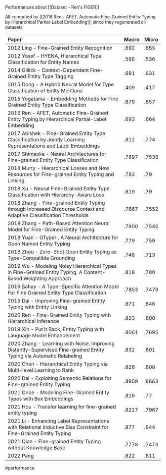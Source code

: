 Performances about [[Dataset - Ren's FIGER]]

All computed by [[2016 Ren - AFET, Automatic Fine-Grained Entity Typing by Hierarchical Partial-Label Embedding]], since they regenerated all datasets

| Paper                                                                                                                | Macro | Micro |
|:-------------------------------------------------------------------------------------------------------------------- | ----- | ----- |
| 2012 Ling - Fine-Grained Entity Recognition                                                                          | .692  | .655  |
| 2012 Yosef - HYENA, Hierarchical Type Classification for Entity Names                                                | .566  | .536  |
| 2014 Gillick - Context-Dependent Fine-Grained Entity Type Tagging                                                    | .691  | .631  |
| 2015 Dong - A Hybrid Neural Model for Type Classification of Entity Mentions                                         | .409  | .417  |
| 2015 Yogatama - Embedding Methods for Fine Grained Entity Type Classification                                        | .679  | .657  |
| 2016 Ren - AFET, Automatic Fine-Grained Entity Typing by Hierarchical Partial-Label Embedding                        | .693  | .664  |
| 2017 Abishek - Fine-Grained Entity Type Classification by Jointly Learning Representations and Label Embeddings      | .812  | .774  |
| 2017 Shimaoka - Neural Architectures for Fine-grained Entity Type Classification                                     | .7897 | .7536 |
| 2018 Murty - Hierarchical Losses and New Resources for Fine-grained Entity Typing and Linking                        | .783  | .79   |
| 2018 Xu - Neural Fine-Grained Entity Type Classification with Hierarchy-Aware Loss                                   | .819  | .79   |
| 2018 Zhang - Fine-grained Entity Typing through Increased Discourse Context and Adaptive Classification Thresholds   | .7867 | .7552 |
| 2018 Zhang - Path-Based Attention Neural Model for Fine-Grained Entity Typing   | .7900 | .7540 |
| 2018 Yuan - OTyper , A Neural Architecture for Open Named Entity Typing                                              | .779  | .759  |
| 2018 Zhou - Zero-Shot Open Entity Typing as Type-Compatible Grounding                                              | .748  | .713  |
| 2019 Wu - Modeling Noisy Hierarchical Types in Fine-Grained Entity Typing, A Content-Based Weighting Approach        | .818  | .780  |
| 2019 Sahay - A Type-Specific Attention Model For Fine Grained Entity Type Classification                             | .7853 | .7479 |
| 2019 Dai - Improving Fine-grained Entity Typing with Entity Linking                                                  | .871  | .846  |
| 2020 Ren - Fine-Grained Entity Typing with Hierarchical Inference                                                    | .823  | .800  |
| 2019 Xin - Put It Back, Entity Typing with Language Model Enhancement                                                | .8061 | .7695 | 
| 2020 Zhang - Learning with Noise, Improving Distantly-Supervised Fine-grained Entity Typing via Automatic Relabeling | .832  | .801  |
| 2020 Chen - Hierarchical Entity Typing via Multi-level Learning to Rank                                                    | .826  | .808  |
| 2020 Dai - Exploiting Semantic Relations for Fine-grained Entity Typing                                              | .8909 | .8663 |
| 2021 Onoe - Modeling Fine-Grained Entity Types with Box Embeddings                                                   | .816  | .77   |
| 2021 Hou - Transfer learning for fine-grained entity typing                                                          | .8227 | .7967 |
| 2021 Li - Enhancing Label Representations with Relational Inductive Bias Constraint for Fine-Grained Entity Typing   | .877  | .844  |
| 2021 Qian - Fine-grained Entity Typing without Knowledge Base   | .7778  | .7473  |
| 2022 Pang       | .822      | .811
 
#performance 
